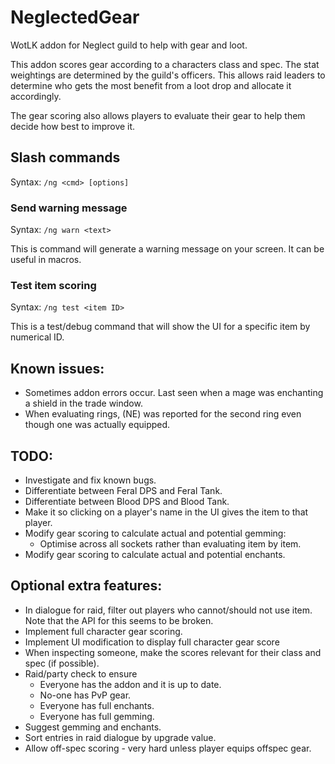 # NeglectedGear
WotLK addon for Neglect guild to help with gear and loot.

This addon scores gear according to a characters class and spec. The stat weightings are determined by the guild's officers. This allows raid leaders to determine who gets the most benefit from a loot drop and allocate it accordingly.

The gear scoring also allows players to evaluate their gear to help them decide how best to improve it.

## Slash commands

Syntax: `/ng <cmd> [options]`

### Send warning message

Syntax: `/ng warn <text>`

This is command will generate a warning message on your screen. It can be useful in macros.

### Test item scoring

Syntax: `/ng test <item ID>`

This is a test/debug command that will show the UI for a specific item by numerical ID.

## Known issues:

* Sometimes addon errors occur. Last seen when a mage was enchanting a shield in the trade window.
* When evaluating rings, (NE) was reported for the second ring even though one was actually equipped.

## TODO:
* Investigate and fix known bugs.
* Differentiate between Feral DPS and Feral Tank.
* Differentiate between Blood DPS and Blood Tank.
* Make it so clicking on a player's name in the UI gives the item to that player.
* Modify gear scoring to calculate actual and potential gemming:
  * Optimise across all sockets rather than evaluating item by item.
* Modify gear scoring to calculate actual and potential enchants.

## Optional extra features:
* In dialogue for raid, filter out players who cannot/should not use item.
    Note that the API for this seems to be broken.
* Implement full character gear scoring.
* Implement UI modification to display full character gear score
* When inspecting someone, make the scores relevant for their class and spec (if possible).
* Raid/party check to ensure
  * Everyone has the addon and it is up to date.
  * No-one has PvP gear.
  * Everyone has full enchants.
  * Everyone has full gemming.
* Suggest gemming and enchants.
* Sort entries in raid dialogue by upgrade value.
* Allow off-spec scoring - very hard unless player equips offspec gear.

